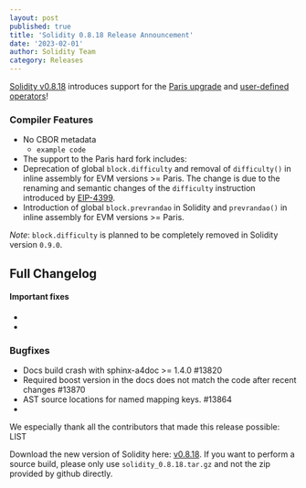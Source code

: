 ```yaml
---
layout: post
published: true
title: 'Solidity 0.8.18 Release Announcement'
date: '2023-02-01'
author: Solidity Team
category: Releases
---
```


[Solidity v0.8.18](https://github.com/ethereum/solidity/releases/tag/v0.8.18) introduces support for the [Paris upgrade](https://blog.ethereum.org/2022/08/24/mainnet-merge-announcement) and [user-defined operators](https://forum.soliditylang.org/t/feature-preview-user-defined-operators/1435)!

### Compiler Features

* No CBOR metadata
    - ``` example code ```
* The support to the Paris hard fork includes: 
* Deprecation of global `block.difficulty` and removal of `difficulty()` in inline assembly for EVM versions >= Paris. The change is due to the renaming and semantic changes of the `difficulty` instruction introduced by [EIP-4399](https://eips.ethereum.org/EIPS/eip-4399).
* Introduction of global `block.prevrandao` in Solidity and `prevrandao()` in inline assembly for EVM versions >= Paris.

*Note*: `block.difficulty` is planned to be completely removed in Solidity version `0.9.0`.

## Full Changelog

#### Important fixes
*
*

### Bugfixes
* Docs build crash with sphinx-a4doc >= 1.4.0 #13820
* Required boost version in the docs does not match the code after recent changes #13870
* AST source locations for named mapping keys. #13864
* 


We especially thank all the contributors that made this release possible:
LIST

Download the new version of Solidity here: [v0.8.18](https://github.com/ethereum/solidity/releases/tag/v0.8.18).
If you want to perform a source build, please only use `solidity_0.8.18.tar.gz` and not the zip provided by github directly.
